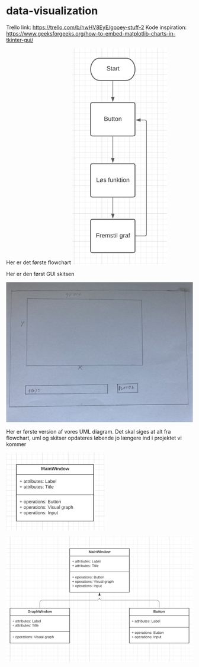 # data-visualization
Trello link: https://trello.com/b/hwHV8EyE/gooey-stuff-2
Kode inspiration: https://www.geeksforgeeks.org/how-to-embed-matplotlib-charts-in-tkinter-gui/

Her er det første flowchart
![Alt Text](FLOWIE.png)

Her er den først GUI skitsen

![Alt Text](GUIskitse1.jpg)

Her er første version af vores UML diagram. Det skal siges at alt fra flowchart, uml og skitser opdateres løbende jo længere ind i projektet vi kommer 

![Alt Text](UMLCASGUI.png)



![Alt Text](UML2.png)
